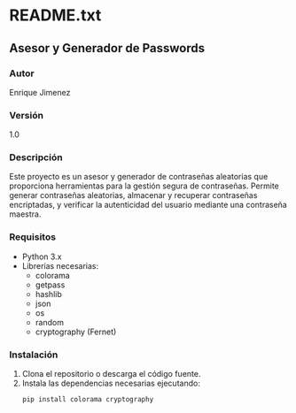 # README.txt

## Asesor y Generador de Passwords

### Autor
Enrique Jimenez

### Versión
1.0

### Descripción
Este proyecto es un asesor y generador de contraseñas aleatorias que proporciona herramientas para la gestión segura de contraseñas.
Permite generar contraseñas aleatorias, almacenar y recuperar contraseñas encriptadas, y verificar la autenticidad del usuario mediante una contraseña maestra.

### Requisitos
- Python 3.x
- Librerías necesarias:
  - colorama
  - getpass
  - hashlib
  - json
  - os
  - random
  - cryptography (Fernet)

### Instalación
1. Clona el repositorio o descarga el código fuente.
2. Instala las dependencias necesarias ejecutando:
   ```sh
   pip install colorama cryptography
